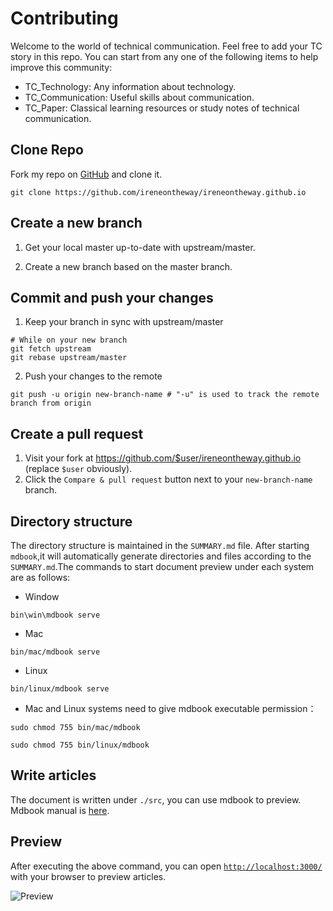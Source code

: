 # Contributing

Welcome to the world of technical communication. Feel free to add your TC story in this repo. You can start from any one of the following items to help improve
this community:

- TC_Technology: Any information about technology.
- TC_Communication: Useful skills about communication.
- TC_Paper: Classical learning resources or study notes of technical communication.

## Clone Repo

Fork my repo on [GitHub](https://github.com/ireneontheway/ireneontheway.github.io) and clone it.

```
git clone https://github.com/ireneontheway/ireneontheway.github.io 
```
## Create a new branch

1. Get your local master up-to-date with upstream/master.

2. Create a new branch based on the master branch.

## Commit and push your changes

1. Keep your branch in sync with upstream/master

```
# While on your new branch
git fetch upstream
git rebase upstream/master
```

2. Push your changes to the remote

```
git push -u origin new-branch-name # "-u" is used to track the remote branch from origin
```

## Create a pull request

1. Visit your fork at https://github.com/$user/ireneontheway.github.io (replace `$user` obviously).
2. Click the `Compare & pull request` button next to your `new-branch-name` branch.

## Directory structure

The directory structure is maintained in the `SUMMARY.md` file.
After starting `mdbook`,it will automatically generate directories 
and files according to the `SUMMARY.md`.The commands to start document 
preview under each system are as follows:

- Window

```
bin\win\mdbook serve
```

- Mac

```
bin/mac/mdbook serve
```

- Linux 

```
bin/linux/mdbook serve
```

-  Mac and Linux systems need to give mdbook executable permission：

```
sudo chmod 755 bin/mac/mdbook

sudo chmod 755 bin/linux/mdbook
```

## Write articles

The document is written under `./src`, you can use mdbook to preview.
Mdbook manual is [here](https://mdbook.budshome.com).


## Preview

After executing the above command, you can open 
[`http://localhost:3000/`](http://localhost:3000/)
 with your browser to preview articles.

![Preview](src/images/preview.png)
